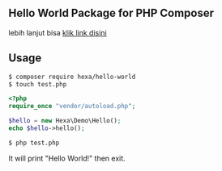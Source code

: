 ## Hello World Package for PHP Composer 

lebih lanjut bisa [klik link disini](https://packagist.org/packages/ehime/hello-world)
## Usage ##

```bash
$ composer require hexa/hello-world
$ touch test.php
```

```php
<?php
require_once "vendor/autoload.php";

$hello = new Hexa\Demo\Hello();
echo $hello->hello();
```

```bash
$ php test.php
```

It will print "Hello World!" then exit.
